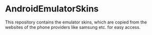 # AndroidEmulatorSkins
This repository contains the emulator skins, which are copied from the websites of the phone providers like samsung etc. for easy access.

